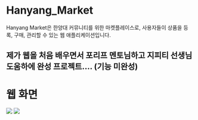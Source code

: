 # Hanyang_Market
Hanyang Market은 한양대 커뮤니티를 위한 마켓플레이스로, 사용자들이 상품을 등록, 구매, 관리할 수 있는 웹 애플리케이션입니다.
## 제가 웹을 처음 배우면서 포리프 멘토님하고 지피티 선생님 도움하에 완성 프로젝트.... (기능 미완성)

# 웹 화면 
<img src = "https://github.com/user-attachments/assets/3ae1fbf6-1b57-427c-8b13-8968cc197233" > 
<img src = "https://github.com/user-attachments/assets/686da389-49b4-484a-a3a1-4a13e1f5f3e4" > 

